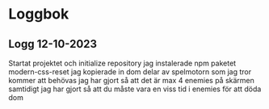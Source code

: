 # Loggbok

## Logg 12-10-2023
Startat projektet och initialize repository
jag instalerade npm paketet modern-css-reset
jag kopierade in dom delar av spelmotorn som jag tror kommer att behövas
jag har gjort så att det är max 4 enemies på skärmen samtidigt
jag har gjort så att du måste vara en viss tid i enemies för att döda dom